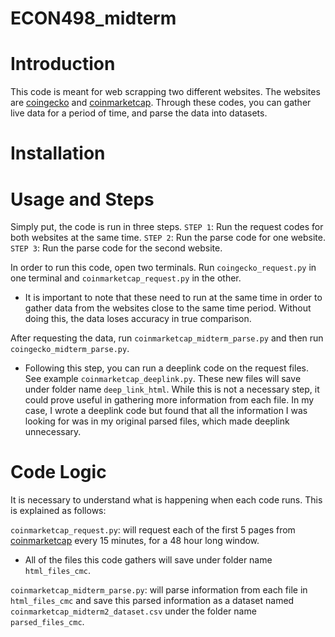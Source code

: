 # ECON498_midterm

# Introduction

This code is meant for web scrapping two different websites. The websites are [coingecko](coingecko.com) and [coinmarketcap](coinmarketcap.com). Through these codes, you can gather live data for a period of time, and parse the data into datasets.

# Installation

# Usage and Steps

Simply put, the code is run in three steps.
`STEP 1`: Run the request codes for both websites at the same time.
`STEP 2`: Run the parse code for one website.
`STEP 3`: Run the parse code for the second website.

In order to run this code, open two terminals. Run `coingecko_request.py` in one terminal and `coinmarketcap_request.py` in the other. 
- It is important to note that these need to run at the same time in order to gather data from the websites close to the same time period. Without doing this, the data loses accuracy in true comparison. 

After requesting the data, run `coinmarketcap_midterm_parse.py` and then run `coingecko_midterm_parse.py`. 
- Following this step, you can run a deeplink code on the request files. See example `coinmarketcap_deeplink.py`. These new files will save under folder name `deep_link_html`. While this is not a necessary step, it could prove useful in gathering more information from each file. In my case, I wrote a deeplink code but found that all the information I was looking for was in my original parsed files, which made deeplink unnecessary. 

# Code Logic

It is necessary to understand what is happening when each code runs. This is explained as follows:

`coinmarketcap_request.py`: will request each of the first 5 pages from [coinmarketcap](coinmarketcap.com) every 15 minutes, for a 48 hour long window. 
- All of the files this code gathers will save under folder name `html_files_cmc`. 

`coinmarketcap_midterm_parse.py`: will parse information from each file in `html_files_cmc` and save this parsed information as a dataset named `coinmarketcap_midterm2_dataset.csv` under the folder name `parsed_files_cmc`.


